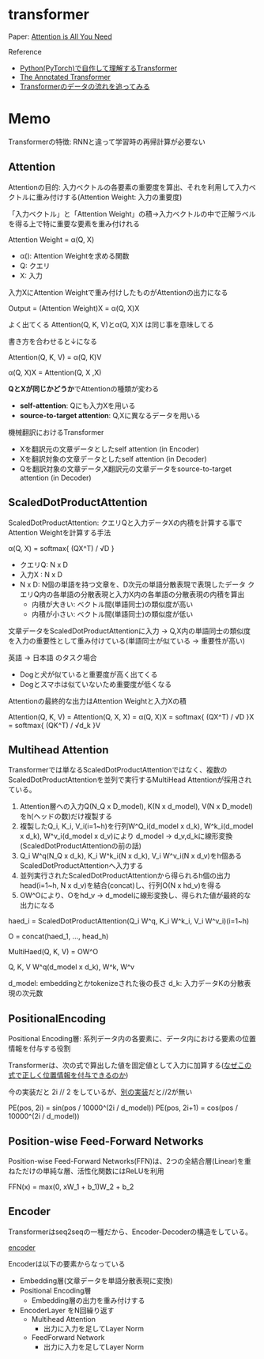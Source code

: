 # transformer

Paper: [Attention is All You Need](https://arxiv.org/abs/1706.03762)


Reference
- [Python(PyTorch)で自作して理解するTransformer](https://zenn.dev/yukiyada/articles/59f3b820c52571)
- [The Annotated Transformer](http://nlp.seas.harvard.edu/2018/04/03/attention.html)
- [Transformerのデータの流れを追ってみる](https://qiita.com/FuwaraMiyasaki/items/239f3528053889847825)


# Memo

Transformerの特徴: RNNと違って学習時の再帰計算が必要ない

## Attention

Attentionの目的: 入力ベクトルの各要素の重要度を算出、それを利用して入力ベクトルに重み付けする(Attention Weight: 入力の重要度)

「入力ベクトル」と「Attention Weight」の積→入力ベクトルの中で正解ラベルを得る上で特に重要な要素を重み付けれる


Attention Weight = α(Q, X)

- α(): Attention Weightを求める関数
- Q: クエリ
- X: 入力


入力XにAttention Weightで重み付けしたものがAttentionの出力になる

Output = (Attention Weight)X = α(Q, X)X


よく出てくる Attention(Q, K, V)とα(Q, X)X は同じ事を意味してる

書き方を合わせると↓になる

Attention(Q, K, V) = α(Q, K)V

α(Q, X)X = Attention(Q, X ,X)


**QとXが同じかどうか**でAttentionの種類が変わる

- **self-attention**: Qにも入力Xを用いる
- **source-to-target attention**: Q,Xに異なるデータを用いる


機械翻訳におけるTransformer

- Xを翻訳元の文章データとしたself attention (in Encoder)
- Xを翻訳対象の文章データとしたself attention (in Decoder)
- Qを翻訳対象の文章データ,X翻訳元の文章データをsource-to-target attention (in Decoder)



## ScaledDotProductAttention

ScaledDotProductAttention: クエリQと入力データXの内積を計算する事でAttention Weightを計算する手法

α(Q, X) = softmax{ (QX^T) / √D }

- クエリQ: N x D
- 入力X : N x D
- N x D: N個の単語を持つ文章を、D次元の単語分散表現で表現したデータ
  クエリQ内の各単語の分散表現と入力X内の各単語の分散表現の内積を算出
  - 内積が大きい: ベクトル間(単語同士)の類似度が高い
  - 内積が小さい: ベクトル間(単語同士)の類似度が低い


文章データをScaledDotProductAttentionに入力 → Q,X内の単語同士の類似度を入力の重要性として重み付けている(単語同士が似ている → 重要性が高い)

英語 → 日本語 のタスク場合
- Dogと犬が似ていると重要度が高く出てくる
- Dogとスマホは似ていないため重要度が低くなる


Attentionの最終的な出力はAttention Weightと入力Xの積

Attention(Q, K, V) = Attention(Q, X, X) = α(Q, X)X = softmax{ (QX^T) / √D }X = softmax{ (QK^T) / √d_k }V


## Multihead Attention

Transformerでは単なるScaledDotProductAttentionではなく、複数のScaledDotProductAttentionを並列で実行するMultiHead Attentionが採用されている。


1. Attention層への入力Q(N_Q x D_model), K(N x d_model), V(N x D_model)をh(ヘッドの数)だけ複製する
2. 複製したQ_i, K_i, V_i(i=1~h)を行列W^Q_i(d_model x d_k), W^k_i(d_model x d_k), W^v_i(d_model x d_v)により d_model → d_v,d_kに線形変換(ScaledDotProductAttentionの前の話)
3. Q_i W^q(N_Q x d_k), K_i W^k_i(N x d_k), V_i W^v_i(N x d_v)をh個あるScaledDotProductAttentionへ入力する
4. 並列実行されたScaledDotProductAttentionから得られるh個の出力head(i=1~h, N x d_v)を結合(concat)し、行列O(N x hd_v)を得る
5. OW^Oにより、Oをhd_v → d_modelに線形変換し、得られた値が最終的な出力になる


haed_i = ScaledDotProductAttention(Q_i W^q, K_i W^k_i, V_i W^v_i)(i=1~h)

O = concat(haed_1, ..., head_h)

MultiHaed(Q, K, V) = OW^O


Q, K, V 
W^q(d_model x d_k), W^k, W^v

d_model: embeddingとかtokenizeされた後の長さ
d_k: 入力データKの分散表現の次元数


## PositionalEncoding

Positional Encoding層: 系列データ内の各要素に、データ内における要素の位置情報を付与する役割

Transformerは、次の式で算出した値を固定値として入力に加算する([なぜこの式で正しく位置情報を付与できるのか](https://kazemnejad.com/blog/transformer_architecture_positional_encoding/))


今の実装だと 2i // 2 をしているが、[別の実装](https://github.com/hyunwoongko/transformer/blob/master/models/embedding/positional_encoding.py)だと//2が無い

PE(pos, 2i) = sin(pos / 10000^(2i / d_model))
PE(pos, 2i+1) = cos(pos / 10000^(2i / d_model))



## Position-wise Feed-Forward Networks

Position-wise Feed-Forward Networks(FFN)は、2つの全結合層(Linear)を重ねただけの単純な層、活性化関数にはReLUを利用

FFN(x) = max(0, xW_1 + b_1)W_2 + b_2




## Encoder

Transformerはseq2seqの一種だから、Encoder-Decoderの構造をしている。

[encoder](imgs/encoder.png)

Encoderは以下の要素からなっている

- Embedding層(文章データを単語分散表現に変換)
- Positional Encoding層
  - Embedding層の出力を重み付けする
- EncoderLayer をN回繰り返す
  - Multihead Attention
    - 出力に入力を足してLayer Norm
  - FeedForward Network
    - 出力に入力を足してLayer Norm


































